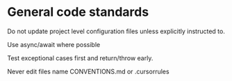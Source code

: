 # General code standards 

Do not update project level configuration files unless explicitly instructed to.

Use async/await where possible

Test exceptional cases first and return/throw early.

Never edit files name CONVENTIONS.md or .cursorrules




